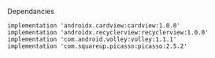 Dependancies

    implementation 'androidx.cardview:cardview:1.0.0'
    implementation 'androidx.recyclerview:recyclerview:1.0.0'
    implementation 'com.android.volley:volley:1.1.1'
    implementation 'com.squareup.picasso:picasso:2.5.2'
